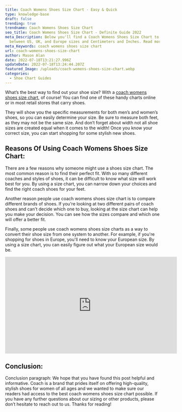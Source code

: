 ```yaml
---
title: Coach Womens Shoes Size Chart - Easy & Quick
type: knowledge-base
draft: false
trending: true
trendname: Coach Womens Shoes Size Chart
seo_title: Coach Womens Shoes Size Chart - Definite Guide 2022
meta_Description: Below you'll find a Coach Womens Shoes Size Chart to convert
  between US, UK, and Europe sizes and Centimeters and Inches. Read more
meta_Keywords: coach womens shoes size chart
url: coach-womens-shoes-size-chart
author: Mason Alan
date: 2022-07-18T13:21:27.996Z
updateDate: 2022-07-18T13:24:44.207Z
featured_Image: /uploads/coach-womens-shoes-size-chart.webp
categories:
  - Shoe Chart Guides
---
```

What’s the best way to find out your shoe size? With a <a href="https://shoesspy.com/coach-womens-shoes-size-chart/" target="_blank" rel="noopener">coach womens shoes size chart</a>, of course! You can find one of these handy charts online or in most retail stores that carry shoes. 

They will show you the specific measurements for both men’s and women’s shoes, so you can easily determine your size. Be sure to measure both feet, as they may not be the same size. And don’t forget about width not all shoe sizes are created equal when it comes to the width! Once you know your correct size, you can start shopping for some stylish new shoes.

## **Reasons Of Using Coach Womens Shoes Size Chart:**

There are a few reasons why someone might use a shoes size chart. The most common reason is to find their perfect fit. With so many different coaches and styles of shoes, it can be difficult to know what size will work best for you. By using a size chart, you can narrow down your choices and find the right coach shoes for your feet.

Another reason people use coach womens shoes size chart is to compare different brands of shoes. If you're looking at two different pairs of coach shoes and can't decide which one to buy, looking at the size chart can help you make your decision. You can see how the sizes compare and which one will offer a better fit.

Finally, some people use coach womens shoes size charts as a way to convert their shoe size from one system to another. For example, if you're shopping for shoes in Europe, you'll need to know your European size. By using a size chart, you can easily figure out what your European size would be.

<iframe width="560" height="315" src="https://www.youtube.com/embed/zTlIAGGgljk" title="YouTube video player" frameborder="0" allow="accelerometer; autoplay; clipboard-write; encrypted-media; gyroscope; picture-in-picture" allowfullscreen></iframe>

## **Conclusion:**

Conclusion paragraph: We hope that you have found this post helpful and informative. Coach is a brand that prides itself on offering high-quality, stylish shoes for women of all ages and we wanted to make sure our readers had access to the best coach womens shoes size chart possible. If you have any further questions about our sizing or other products, please don’t hesitate to reach out to us. Thanks for reading!